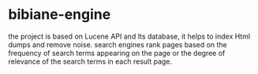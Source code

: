 # bibiane-engine
the project is based on Lucene API and Its database, it helps to index Html dumps and  remove noise. search engines rank pages based on the frequency of search terms appearing  on the page or the degree of relevance of the search terms in each result page.
